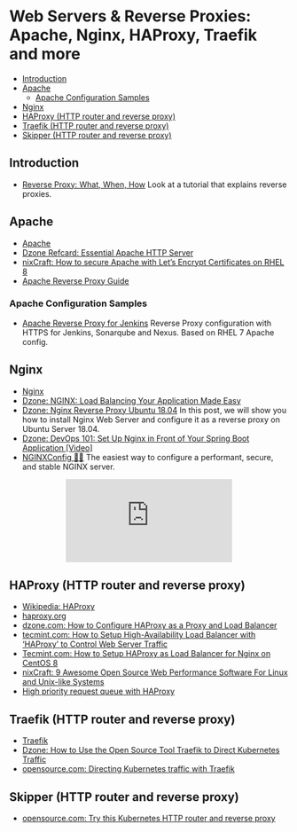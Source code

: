 # Web Servers & Reverse Proxies: Apache, Nginx, HAProxy, Traefik and more
- [Introduction](#introduction)
- [Apache](#apache)
    - [Apache Configuration Samples](#apache-configuration-samples)
- [Nginx](#nginx)
- [HAProxy (HTTP router and reverse proxy)](#haproxy-http-router-and-reverse-proxy)
- [Traefik (HTTP router and reverse proxy)](#traefik-http-router-and-reverse-proxy)
- [Skipper (HTTP router and reverse proxy)](#skipper-http-router-and-reverse-proxy)

## Introduction
- [Reverse Proxy: What, When, How](https://dzone.com/articles/reverse-proxy-what-when-how) Look at a tutorial that explains reverse proxies.

## Apache
- [Apache](https://httpd.apache.org/)
- [Dzone Refcard: Essential Apache HTTP Server](https://dzone.com/refcardz/essential-apache-http-server)
- [nixCraft: How to secure Apache with Let’s Encrypt Certificates on RHEL 8](https://www.cyberciti.biz/faq/how-to-secure-apache-with-lets-encrypt-certificates-on-rhel-8/)
- [Apache Reverse Proxy Guide](https://httpd.apache.org/docs/2.4/howto/reverse_proxy.html)

### Apache Configuration Samples
- [Apache Reverse Proxy for Jenkins](https://github.com/redhatspain/apache-reverse-proxy-jenkins) Reverse Proxy configuration with HTTPS for Jenkins, Sonarqube and Nexus. Based on RHEL 7 Apache config.

## Nginx
- [Nginx](https://www.nginx.com/)
- [Dzone: NGINX: Load Balancing Your Application Made Easy](https://dzone.com/articles/nginx-load-balancing-your-application-made-easy-1)
- [Dzone: Nginx Reverse Proxy Ubuntu 18.04](https://dzone.com/articles/nginx-reverse-proxy-ubuntu-1804) In this post, we will show you how to install Nginx Web Server and configure it as a reverse proxy on Ubuntu Server 18.04.
- [Dzone: DevOps 101: Set Up Nginx in Front of Your Spring Boot Application [Video]](https://dzone.com/articles/devops-101-setup-nginx-in-front-of-your-spring-boo)
- [NGINXConfig 🌟🌟](https://www.digitalocean.com/community/tools/nginx) The easiest way to configure a performant, secure, and stable NGINX server.

<center>
<iframe src="https://www.youtube.com/embed/KZFkssRuBLE" frameborder="0" allow="accelerometer; autoplay; encrypted-media; gyroscope; picture-in-picture" allowfullscreen></iframe>
</center>

## HAProxy (HTTP router and reverse proxy)
* [Wikipedia: HAProxy](https://en.wikipedia.org/wiki/HAProxy)
* [haproxy.org](http://www.haproxy.org/)
* [dzone.com: How to Configure HAProxy as a Proxy and Load Balancer](https://dzone.com/articles/how-to-configure-ha-proxy-as-a-proxy-and-loadbalan)
* [tecmint.com: How to Setup High-Availability Load Balancer with ‘HAProxy’ to Control Web Server Traffic](https://www.tecmint.com/install-haproxy-load-balancer-in-linux/)
* [Tecmint.com: How to Setup HAProxy as Load Balancer for Nginx on CentOS 8](https://www.tecmint.com/setup-nginx-haproxy-load-balancer-in-centos-8/)
* [nixCraft: 9 Awesome Open Source Web Performance Software For Linux and Unix-like Systems](https://www.cyberciti.biz/open-source/http-web-performance-proxy-load-balancer-accelerator-software/)
* [High priority request queue with HAProxy](https://medium.com/swlh/high-priority-request-queue-with-haproxy-9efd639a8992)

## Traefik (HTTP router and reverse proxy)
- [Traefik](http://traefik.io/)
- [Dzone: How to Use the Open Source Tool Traefik to Direct Kubernetes Traffic](https://dzone.com/articles/how-to-use-the-open-source-tool-traefik-to-direct) 
- [opensource.com: Directing Kubernetes traffic with Traefik](https://opensource.com/article/20/3/kubernetes-traefik)

## Skipper (HTTP router and reverse proxy)
- [opensource.com: Try this Kubernetes HTTP router and reverse proxy](https://opensource.com/article/20/4/http-kubernetes-skipper)


